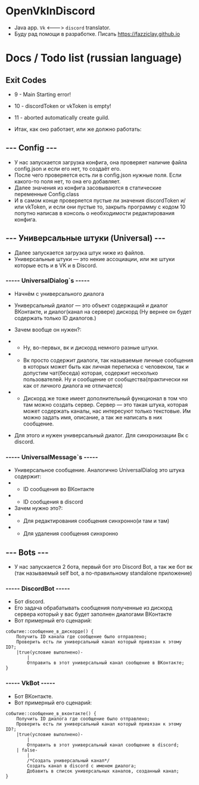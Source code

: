 # OpenVkInDiscord
* Java app. `Vk` <---> `discord` translator.
* Буду рад помощи в разработке. Писать https://fazziclay.github.io

# Docs / Todo list (russian language)
## Exit Codes
* 9 - Main Starting error!
* 10 - discordToken or vkToken is empty!
* 11 - aborted automatically create guild.

* Итак, как оно работает, или же должно работать:
## --- Config ---
* У нас запускается загрузка конфига, она проверяет наличие файла config.json и если его нет, то создаёт его.
* После чего проверяется есть ли в config.json нужные поля. Если какого-то поля нет, то она его добавляет.
* Далее значения из конфига засовываются в статические переменные Config.class 
* И в самом конце проверяется пустые ли значения discordToken и/или vkToken, и если они
  пустые то, закрыть программу с кодом 10 попутно написав в консоль о необходимости редактирования конфига.

## --- Универсальные штуки (Universal) ---
* Далее запускается загрузка штук ниже из файлов.
* Универсальные штуки — это некие ассоциации, или же штуки которые есть и в VK и в Discord.

### ----- UniversalDialog`s -----
* Начнём с универсального диалога
* Универсальный диалог — это объект содержащий и диалог ВКонтакте, и диалог(канал на сервере) дискорд (Ну вернее он будет содержать только ID диалогов.)
* Зачем вообще он нужен?:
* * Ну, во-первых, вк и дискорд немного разные штуки.
* * Вк просто содержит диалоги, так называемые личные сообщения
    в которых может быть как личная переписка с человеком, так и допустим чат(беседа) которая, содержит
    несколько пользователей. Ну и сообщение от сообщества(практически ни как от личного диалога не отличается)

* * Дискорд же тоже имеет дополнительный функционал в том что там можно создать сервер. 
    Сервер — это такая штука, которая может содержать каналы, нас интересуют только текстовые. Им можно задать имя, описание,
    а так же написать в них сообщение.
* Для этого и нужен универсальный диалог. Для синхронизации Вк с discord. 

### ----- UniversalMessage`s -----
* Универсальное сообщение. Аналогично UniversalDialog это штука содержит:
* * ID сообщения во ВКонтакте
* * ID сообщения в discord
* Зачем нужно это?:
* * Для редактирования сообщения синхронно(и там и там)
* * Для удаления сообщения синхронно
    
## --- Bots ---
* У нас запускается 2 бота, первый бот это Discord Bot, а так же бот вк (так называемый self bot, а по-правильному standalone приложение)

### ----- DiscordBot -----
* Бот discord.
* Его задача обрабатывать сообщения полученные из дискорд сервера который у вас будет заполнен диалогами ВКонтакте
* Вот примерный его сценарий:
```text
событие::сообщение_в_дискорде() {
    Получить ID канала где сообщение было отправлено;
    Проверить есть ли универсальный канал который привязан к этому ID?;
    |true(условие выполнено)-
        |
        Отправить в этот универсальный канал сообщение в ВКонтакте;
}
```

### ----- VkBot -----
* Бот ВКонтакте.
* Вот примерный его сценарий:
```text
событие::сообщение_в_вконтакте() {
    Получить ID диалога где сообщение было отправлено;
    Проверить есть ли универсальный канал который привязан к этому ID?;
    |true(условие выполнено)-
        |
        Отправить в этот универсальный канал сообщение в discord;
    | false-
        |
        /*Создать универсальный канал*/
        Создать канал в discord с именем диалога; 
        Добавить в список универсальных каналов, созданный канал;
}
```
